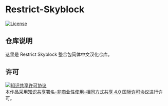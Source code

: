 <!-- markdownlint-disable MD033 -->
# Restrict-Skyblock

[![License](https://img.shields.io/badge/license-CC%20BY--NC--SA%204.0-blue)](https://gitee.com/ShaBaiTianCN/Restrict-Skyblock/blob/main/LICENSE)

## 仓库说明

这里是 Restrict Skyblock 整合包简体中文汉化仓库。

## 许可

<a rel="license" href="http://creativecommons.org/licenses/by-nc-sa/4.0/"><img alt="知识共享许可协议" style="border-width:0" src="https://i.creativecommons.org/l/by-nc-sa/4.0/88x31.png" /></a><br />本作品采用<a rel="license" href="http://creativecommons.org/licenses/by-nc-sa/4.0/">知识共享署名-非商业性使用-相同方式共享 4.0 国际许可协议</a>进行许可。
